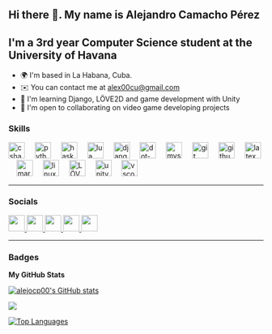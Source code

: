 Hi there 👋. My name is Alejandro Camacho Pérez
---

I'm a 3rd year Computer Science student at the University of Havana
---

* 🌍  I'm based in La Habana, Cuba.
* ✉️  You can contact me at [alex00cu@gmail.com](mailto:alex00cu@gmail.com)
* 🧠  I'm learning Django, LÖVE2D and game development with Unity
* 🤝  I'm open to collaborating on video game developing projects

### Skills

<div align="left">
  <img src="https://cdn.jsdelivr.net/gh/devicons/devicon/icons/csharp/csharp-original.svg" height="32" alt="csharp logo"  />
  <img width="12" />
  <img src="https://cdn.jsdelivr.net/gh/devicons/devicon/icons/python/python-original.svg" height="32" alt="python logo"  />
  <img width="12" />
  <img src="https://cdn.jsdelivr.net/gh/devicons/devicon/icons/haskell/haskell-original.svg" height="32" alt="haskell logo"  />
  <img width="12" />
  <img src="https://cdn.jsdelivr.net/gh/devicons/devicon/icons/lua/lua-original.svg" height="32" alt="lua logo"  />
  <img width="12" />
  <img src="https://cdn.jsdelivr.net/gh/devicons/devicon/icons/django/django-plain.svg" height="32" alt="django logo"  />
  <img width="12" />
  <img src="https://cdn.jsdelivr.net/gh/devicons/devicon/icons/dot-net/dot-net-original.svg" height="32" alt="dot-net logo"  />
  <img width="12" />
  <img src="https://cdn.jsdelivr.net/gh/devicons/devicon/icons/mysql/mysql-original.svg" height="32" alt="mysql logo"  />
  <img width="12" />
  <img src="https://cdn.jsdelivr.net/gh/devicons/devicon/icons/git/git-original.svg" height="32" alt="git logo"  />
  <img width="12" />
  <img src="https://cdn.jsdelivr.net/gh/devicons/devicon/icons/github/github-original.svg" height="32" alt="github logo"  />
  <img width="12" />
  <img src="https://cdn.jsdelivr.net/gh/devicons/devicon/icons/latex/latex-original.svg" height="32" alt="latex logo"  />
  <img width="12" />
  <img src="https://cdn.jsdelivr.net/gh/devicons/devicon/icons/markdown/markdown-original.svg" height="32" alt="markdown logo"  />
  <img width="12" />
  <img src="https://cdn.jsdelivr.net/gh/devicons/devicon/icons/linux/linux-original.svg" height="32" alt="linux logo"  />
  <img width="12" />
  <img src="https://upload.wikimedia.org/wikipedia/commons/8/8b/L%C3%96VE_app_icon_%280.10.1%29.svg" height="32" alt="LÖVE2D logo">
  <img width="12" />
  <img src="https://cdn.jsdelivr.net/gh/devicons/devicon/icons/unity/unity-original.svg" height="32" alt="unity logo"  />
  <img width="12" />
  <img src="https://cdn.jsdelivr.net/gh/devicons/devicon/icons/vscode/vscode-original.svg" height="32" alt="vscode logo"  />
</div>

---

### Socials

<p align="left">
  <a
    href="https://www.linkedin.com/in/alejocp00"
    target="_blank"
    rel="noreferrer"
  >
    <picture>
      <source
        media="(prefers-color-scheme: dark)"
        srcset="
          https://raw.githubusercontent.com/danielcranney/readme-generator/main/public/icons/socials/linkedin-dark.svg
        "
      />
      <source
        media="(prefers-color-scheme: light)"
        srcset="
          https://raw.githubusercontent.com/danielcranney/readme-generator/main/public/icons/socials/linkedin.svg
        "
      />
      <img
        src="https://raw.githubusercontent.com/danielcranney/readme-generator/main/public/icons/socials/linkedin.svg"
        width="32"
        height="32"
      />
    </picture>
  </a>
  <a
    href="https://stackoverflow.com/users/20214581"
    target="_blank"
    rel="noreferrer"
  >
    <picture>
      <source
        media="(prefers-color-scheme: dark)"
        srcset="
          https://raw.githubusercontent.com/danielcranney/readme-generator/main/public/icons/socials/stackoverflowk.svg
        "
      />
      <source
        media="(prefers-color-scheme: light)"
        srcset="
          https://raw.githubusercontent.com/danielcranney/readme-generator/main/public/icons/socials/stackoverflow.svg
        "
      />
      <img
        src="https://raw.githubusercontent.com/danielcranney/readme-generator/main/public/icons/socials/stackoverflow.svg"
        width="32"
        height="32"
      />
    </picture>
  </a>
  <a
    href="https://discord.com/users/alejocp00"
    target="_blank"
    rel="noreferrer"
  >
    <picture>
      <source media="(prefers-color-scheme: dark)" srcset="undefined" />
      <source
        media="(prefers-color-scheme: light)"
        srcset="
          https://raw.githubusercontent.com/danielcranney/readme-generator/main/public/icons/socials/discord.svg
        "
      />
      <img
        src="https://raw.githubusercontent.com/danielcranney/readme-generator/main/public/icons/socials/discord.svg"
        width="32"
        height="32"
      />
    </picture>
  </a>
  <a href="https://www.x.com/alejocp00" target="_blank" rel="noreferrer">
    <picture>
      <source
        media="(prefers-color-scheme: dark)"
        srcset="
          https://raw.githubusercontent.com/danielcranney/readme-generator/main/public/icons/socials/twitter-dark.svg
        "
      />
      <source
        media="(prefers-color-scheme: light)"
        srcset="
          https://raw.githubusercontent.com/danielcranney/readme-generator/main/public/icons/socials/twitter.svg
        "
      />
      <img
        src="https://raw.githubusercontent.com/danielcranney/readme-generator/main/public/icons/socials/twitter.svg"
        width="32"
        height="32"
      />
    </picture>
  </a>
    <a href="https://t.me/alejocp00" target="_blank" rel="noreferrer">
    <picture>
      <source
        media="(prefers-color-scheme: dark)"
        srcset="
          https://raw.githubusercontent.com/danielcranney/readme-generator/main/public/icons/socials/telegram.svg
        "
      />
      <source
        media="(prefers-color-scheme: light)"
        srcset="
          https://upload.wikimedia.org/wikipedia/commons/8/82/Telegram_logo.svg
        "
      />
      <img
        src="https://upload.wikimedia.org/wikipedia/commons/8/82/Telegram_logo.svg"
        width="32"
        height="32"
      />
    </picture>
  </a>
</p>

---

### Badges

<b>My GitHub Stats</b>

<a href="http://www.github.com/alejocp00"><img src="https://github-readme-stats.vercel.app/api?username=alejocp00&show_icons=true&hide=&count_private=true&title_color=0891b2&text_color=ffffff&icon_color=0891b2&bg_color=000000&hide_border=true&show_icons=true" alt="alejocp00's GitHub stats" /></a>

<a href="http://www.github.com/alejocp00"><img src="https://github-readme-streak-stats.herokuapp.com/?user=alejocp00&stroke=ffffff&background=000000&ring=0891b2&fire=0891b2&currStreakNum=ffffff&currStreakLabel=0891b2&sideNums=ffffff&sideLabels=ffffff&dates=ffffff&hide_border=true" /></a>

<a href="https://github.com/alejocp00" align="left"><img src="https://github-readme-stats.vercel.app/api/top-langs/?username=alejocp00&langs_count=10&title_color=0891b2&text_color=ffffff&icon_color=0891b2&bg_color=000000&hide_border=true&locale=en&custom_title=Top%20%Languages" alt="Top Languages" /></a>
